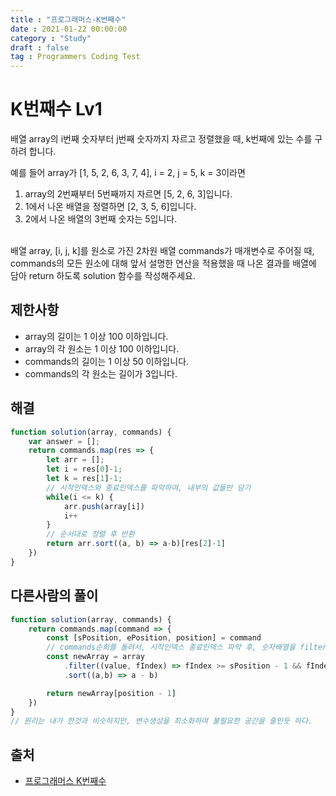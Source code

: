 ```yaml
---
title : "프로그래머스-K번째수"
date : 2021-01-22 00:00:00
category : "Study"
draft : false
tag : Programmers Coding Test
--- 
```


# K번째수 Lv1
배열 array의 i번째 숫자부터 j번째 숫자까지 자르고 정렬했을 때, k번째에 있는 수를 구하려 합니다.
<br>

예를 들어 array가 [1, 5, 2, 6, 3, 7, 4], i = 2, j = 5, k = 3이라면
1. array의 2번째부터 5번째까지 자르면 [5, 2, 6, 3]입니다.
2. 1에서 나온 배열을 정렬하면 [2, 3, 5, 6]입니다.
3. 2에서 나온 배열의 3번째 숫자는 5입니다.

<br>
배열 array, [i, j, k]를 원소로 가진 2차원 배열 commands가 매개변수로 주어질 때, commands의 모든 원소에 대해 앞서 설명한 연산을 적용했을 때 나온 결과를 배열에 담아 return 하도록 solution 함수를 작성해주세요.

## 제한사항
* array의 길이는 1 이상 100 이하입니다.
* array의 각 원소는 1 이상 100 이하입니다.
* commands의 길이는 1 이상 50 이하입니다.
* commands의 각 원소는 길이가 3입니다.

## 해결
```js
function solution(array, commands) {
    var answer = [];
    return commands.map(res => {
        let arr = [];
        let i = res[0]-1;
        let k = res[1]-1;
        // 시작인덱스와 종료인덱스를 파악하여, 내부의 값들만 담기
        while(i <= k) {
            arr.push(array[i])
            i++
        }
        // 순서대로 정렬 후 반환
        return arr.sort((a, b) => a-b)[res[2]-1]
    })
}
```

## 다른사람의 풀이
```js
function solution(array, commands) {
    return commands.map(command => {
        const [sPosition, ePosition, position] = command
        // commands순회를 돌려서, 시작인덱스 종료인덱스 파악 후, 숫자배열을 filter를 사용해 시작인덱스와 종료인덱스 사이인 인덱스를 갖고있는 값만 반환
        const newArray = array
            .filter((value, fIndex) => fIndex >= sPosition - 1 && fIndex <= ePosition - 1)
            .sort((a,b) => a - b)    

        return newArray[position - 1]
    })
}
// 원리는 내가 한것과 비슷하지만, 변수생성을 최소화하여 불필요한 공간을 줄인듯 하다.
```

## 출처
* [프로그래머스 K번째수](https://programmers.co.kr/learn/courses/30/lessons/42748)